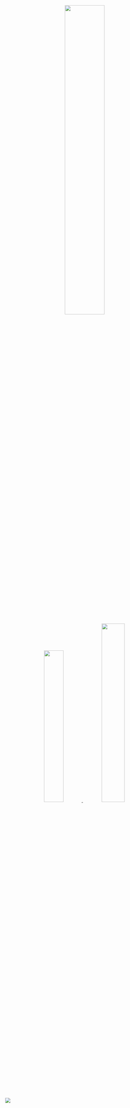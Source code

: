 
<div align="center">
  <img width="50%" src="https://i.imgur.com/EUIqpd0.gif">
</div>

<div align="center">
  <a href="https://sites.google.com/view/tangchichung/home">
    <img width="35%" src="https://natalialzam.files.wordpress.com/2020/10/google-sites.jpg?w=816">
  </a>
  <img width="38%" src="https://github-profile-summary-cards.vercel.app/api/cards/repos-per-language?username=HiamKaito&theme=vue">
</div>

![](https://komarev.com/ghpvc/?username=HiamKaito&color=blueviolet&style=flat-square&label=Visitors)
